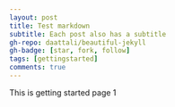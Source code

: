 ```yaml
---
layout: post
title: Test markdown
subtitle: Each post also has a subtitle
gh-repo: daattali/beautiful-jekyll
gh-badge: [star, fork, follow]
tags: [gettingstarted]
comments: true
---
```


This is getting started page 1
